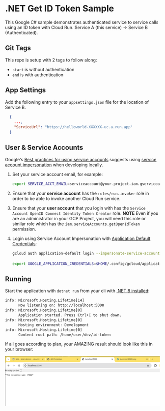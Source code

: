 # .NET Get ID Token Sample

This Google C# sample demonstrates authenticated service to service calls using an ID token with Cloud Run.  Service A (this service) -> Service B (Authenticated).

## Git Tags

This repo is setup with 2 tags to follow along:

* `start` is without authentication
* `end` is with authentication

## App Settings

Add the following entry to your `appsettings.json` file for the location of Service B.

```json
  {
    ...,
    "ServiceUrl": "https://helloworld-XXXXXX-uc.a.run.app"
  }
```

## User & Service Accounts

Google's [Best practices for using service accounts](https://cloud.google.com/iam/docs/best-practices-service-accounts#using_service_accounts) suggests using [service account impersonation](https://cloud.google.com/docs/authentication/use-service-account-impersonation) when developing locally.

1. Set your service account email, for example: 
    ```bash
    export SERVICE_ACCT_EMAIL=serviceaccount@your-project.iam.gserviceaccount.com
    ```

1. Ensure that your **service account** has the `roles/run.invoker` role in order to be able to invoke another Cloud Run service.

1. Ensure that your **user account** that you login with has the `Service Account OpenID Connect Identity Token Creator` role.  **NOTE** Even if you are an administrator in your GCP Project, you will need this role or similar role which has the `iam.serviceAccounts.getOpenIdToken` permission.

1. Login using Service Account Impersonation with [Application Default Credentials](https://cloud.google.com/docs/authentication/provide-credentials-adc):

    ```bash
    gcloud auth application-default login --impersonate-service-account $SERVICE_ACCT_EMAIL

    export GOOGLE_APPLICATION_CREDENTIALS=$HOME/.config/gcloud/application_default_credentials.json
    ```

## Running

Start the application with `dotnet run` from your cli with [.NET 8 installed](https://dotnet.microsoft.com/en-us/download):


```
info: Microsoft.Hosting.Lifetime[14]
      Now listening on: http://localhost:5000
info: Microsoft.Hosting.Lifetime[0]
      Application started. Press Ctrl+C to shut down.
info: Microsoft.Hosting.Lifetime[0]
      Hosting environment: Development
info: Microsoft.Hosting.Lifetime[0]
      Content root path: /home/user/dev/id-token
```

If all goes according to plan, your AMAZING result should look like this in your browser:

![Image description](success.png)

